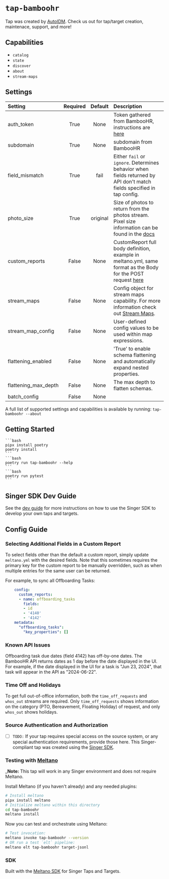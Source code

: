 # `tap-bamboohr`
Tap was created by [AutoIDM](https://autoidm.com). Check us out for tap/target creation, maintenace, support, and more!

## Capabilities

* `catalog`
* `state`
* `discover`
* `about`
* `stream-maps`

## Settings

| Setting             | Required | Default | Description |
|:--------------------|:--------:|:-------:|:------------|
| auth_token          | True     | None    | Token gathered from BambooHR, instructions are [here](https://documentation.bamboohr.com/docs#section-authentication) |
| subdomain           | True     | None    | subdomain from BambooHR |
| field_mismatch      | True     | fail    | Either `fail` or `ignore`. Determines behavior when fields returned by API don't match fields specified in tap config. |
| photo_size          | True     | original | Size of photos to return from the photos stream. Pixel size information can be found in the [docs](https://documentation.bamboohr.com/reference/get-employee-photo-1) |
| custom_reports      | False    | None    | CustomReport full body definition, example in meltano.yml, same format as the Body for the POST request [here](https://documentation.bamboohr.com/reference/request-custom-report-1) |
| stream_maps         | False    | None    | Config object for stream maps capability. For more information check out [Stream Maps](https://sdk.meltano.com/en/latest/stream_maps.html). |
| stream_map_config   | False    | None    | User-defined config values to be used within map expressions. |
| flattening_enabled  | False    | None    | 'True' to enable schema flattening and automatically expand nested properties. |
| flattening_max_depth| False    | None    | The max depth to flatten schemas. |
| batch_config        | False    | None    |             |

A full list of supported settings and capabilities is available by running: `tap-bamboohr --about`


## Getting Started
    ```bash
    pipx install poetry
    poetry install
    ```
    ```bash
    poetry run tap-bamboohr --help
    ```
    ```bash
    poetry run pytest
    ```
## Singer SDK Dev Guide

See the [dev guide](../../docs/dev_guide.md) for more instructions on how to use the Singer SDK to 
develop your own taps and targets.

## Config Guide

### Selecting Additional Fields in a Custom Report

To select fields other than the default a custom report, simply update `meltano.yml` with the desired fields. Note that this sometimes requires the primary key for the custom report to be manually overridden, such as when multiple entries for the same user can be returned.

For example, to sync all Offboarding Tasks:

```yml
    config:
      custom_reports:
      - name: offboarding_tasks
        fields:
        - id
        - '4140'
        - '4142'
    metadata:
      "offboarding_tasks":
        "key_properties": []
```

### Known API Issues

Offboarding task due dates (field 4142) has off-by-one dates. The BambooHR API returns dates as 1 day before the date displayed in the UI. For example, if the date displayed in the UI for a task is "Jun 23, 2024", that task will appear in the API as "2024-06-22".

### Time Off and Holidays

To get full out-of-office information, both the `time_off_requests` and `whos_out` streams are required. Only `time_off_requests` shows information on the category (PTO, Bereavement, Floating Holiday) of request, and only `whos_out` shows holidays.

### Source Authentication and Authorization

- [ ] `TODO:` If your tap requires special access on the source system, or any special authentication requirements, provide those here.
This Singer-compliant tap was created using the [Singer SDK](https://gitlab.com/meltano/singer-sdk).

### Testing with [Meltano](https://www.meltano.com)

_**Note:** This tap will work in any Singer environment and does not require Meltano.

Install Meltano (if you haven't already) and any needed plugins:

```bash
# Install meltano
pipx install meltano
# Initialize meltano within this directory
cd tap-bamboohr
meltano install
```

Now you can test and orchestrate using Meltano:

```bash
# Test invocation:
meltano invoke tap-bamboohr --version
# OR run a test `elt` pipeline:
meltano elt tap-bamboohr target-jsonl
```

### SDK

Built with the [Meltano SDK](https://sdk.meltano.com) for Singer Taps and Targets.
